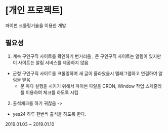 [개인 프로젝트]
==============
파이썬 크롤링기술을 이용한 개발 

필요성 
-----
1. 계속 구인구직 사이트를 확인하기 번거러움 , 큰 구인구직 사이트는 알림이 있지만 이 사이트는 알림 서비스를 제공하지 않음  
 - 군청 구인구직 사이트를 크롤링하여 새 글이 올라왔을시 텔레그램하고 연결하여 알림을 받음 
   - 분 마다 실행을 시키기 위해서 파이썬 파일을 CRON, Window 작업 스케줄러를 이용하여 체크를 하도록 시킴 

2. 출석체크를 하기 귀찮음 -> 
 - yes24 하루 한번씩 출석을 하도록 한다.

2019.01.03 ~ 2019.01.10





